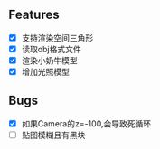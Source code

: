 ## Features
- [x] 支持渲染空间三角形
- [x] 读取obj格式文件
- [x] 渲染小奶牛模型
- [x] 增加光照模型

## Bugs
- [x] 如果Camera的z=-100,会导致死循环
- [ ] 贴图模糊且有黑块
